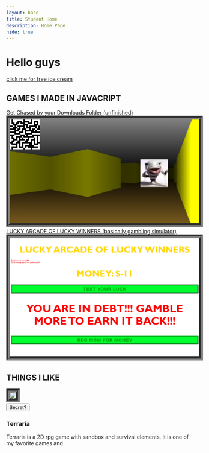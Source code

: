 ```yaml
---
layout: base
title: Student Home 
description: Home Page
hide: true
---
```


<html lang="en">
    <head>
        <style>
            #terrariaboss {
                visibility: hidden;
                position: fixed;
                left: 25%;
                top: -1500px;
                width: 50%;
                image-rendering: pixelated;
            }
            img{
                border-width: 10px;
                border-color: grey;
                border-style: groove;
            }
        </style>
        <script>
        </script>
    </head>
    <body>
        <img id="terrariaboss" src="images/Eye_of_Cthulhu_(Phase_1).gif">
        <h1>Hello guys</h1>
        <a href="https://thegamer221148.github.io/clickit/">click me for free ice cream</a>
        <h2>GAMES I MADE IN JAVACRIPT</h2>
        <a href="https://thegamer221148.github.io/backrooms">Get Chased by your Downloads Folder (unfinished)<br><img src="assets/DownloadsFolderPOV.png"></a>
        <a href="https://thegamer221148.github.io/luckyarcade/">LUCKY ARCADE OF LUCKY WINNERS (basically gambling simulator)<br><img src="assets/luck.png"></a>
        <h2>THINGS I LIKE</h2>
        <img src="https://upload.wikimedia.org/wikipedia/en/1/1a/Terraria_Steam_artwork.jpg">
        <br>
        <button onclick="
            const EOC = document.getElementById('terrariaboss');
            let pos = -200;
            function move(){
                pos += 5;
                EOC.style.top = pos + '%';
                if(pos < 100){
                    requestAnimationFrame(move);
                }else{
                    EOC.style.top = '-200%';
                    EOC.style.visibility = 'hidden';
                    console.log('done!');
                }
            }
            new Audio('assets/terraria-boss-spawn-sound-effect-made-with-Voicemod.mp3').play();
            EOC.style.visibility = 'visible';
            move();
        ">Secret?</button>
        <h3>Terraria</h3>
        <p>Terraria is a 2D rpg game with sandbox and survival elements. It is one of my favorite games and </p>
    </body>
</html>
